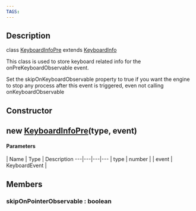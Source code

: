 ```yaml
---
TAGS:
---
```

## Description

class [KeyboardInfoPre](/classes/3.1/KeyboardInfoPre) extends [KeyboardInfo](/classes/3.1/KeyboardInfo)

This class is used to store keyboard related info for the onPreKeyboardObservable event.

Set the skipOnKeyboardObservable property to true if you want the engine to stop any process after this event is triggered, even not calling onKeyboardObservable

## Constructor

## new [KeyboardInfoPre](/classes/3.1/KeyboardInfoPre)(type, event)



#### Parameters
 | Name | Type | Description
---|---|---|---
 | type | number | 
 | event | KeyboardEvent | 
## Members

### skipOnPointerObservable : boolean




